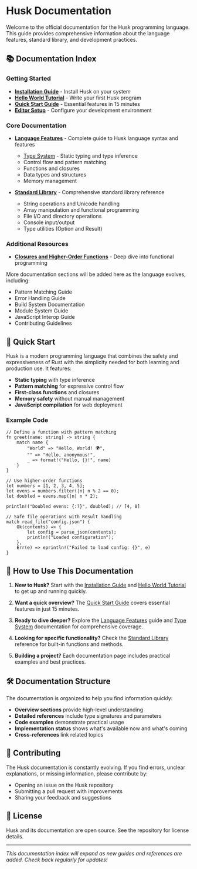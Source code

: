 # Husk Documentation

Welcome to the official documentation for the Husk programming language. This guide provides comprehensive information about the language features, standard library, and development practices.

## 📚 Documentation Index

### Getting Started

- **[Installation Guide](getting-started/installation.md)** - Install Husk on your system
- **[Hello World Tutorial](getting-started/hello-world.md)** - Write your first Husk program
- **[Quick Start Guide](getting-started/quickstart.md)** - Essential features in 15 minutes
- **[Editor Setup](getting-started/editor-setup.md)** - Configure your development environment

### Core Documentation

- **[Language Features](LANGUAGE_FEATURES.md)** - Complete guide to Husk language syntax and features
  - [Type System](language/types.md) - Static typing and type inference
  - Control flow and pattern matching
  - Functions and closures
  - Data types and structures
  - Memory management

- **[Standard Library](STANDARD_LIBRARY.md)** - Comprehensive standard library reference
  - String operations and Unicode handling
  - Array manipulation and functional programming
  - File I/O and directory operations
  - Console input/output
  - Type utilities (Option and Result)

### Additional Resources

- **[Closures and Higher-Order Functions](language_features/CLOSURES.md)** - Deep dive into functional programming

More documentation sections will be added here as the language evolves, including:
- Pattern Matching Guide
- Error Handling Guide
- Build System Documentation
- Module System Guide
- JavaScript Interop Guide
- Contributing Guidelines

## 🚀 Quick Start

Husk is a modern programming language that combines the safety and expressiveness of Rust with the simplicity needed for both learning and production use. It features:

- **Static typing** with type inference
- **Pattern matching** for expressive control flow
- **First-class functions** and closures
- **Memory safety** without manual management
- **JavaScript compilation** for web deployment

### Example Code

```husk
// Define a function with pattern matching
fn greet(name: string) -> string {
    match name {
        "World" => "Hello, World! 🌍",
        "" => "Hello, anonymous!",
        _ => format!("Hello, {}!", name)
    }
}

// Use higher-order functions
let numbers = [1, 2, 3, 4, 5];
let evens = numbers.filter(|n| n % 2 == 0);
let doubled = evens.map(|n| n * 2);

println!("Doubled evens: {:?}", doubled); // [4, 8]

// Safe file operations with Result handling
match read_file("config.json") {
    Ok(contents) => {
        let config = parse_json(contents);
        println!("Loaded configuration");
    },
    Err(e) => eprintln!("Failed to load config: {}", e)
}
```

## 📖 How to Use This Documentation

1. **New to Husk?** Start with the [Installation Guide](getting-started/installation.md) and [Hello World Tutorial](getting-started/hello-world.md) to get up and running quickly.

2. **Want a quick overview?** The [Quick Start Guide](getting-started/quickstart.md) covers essential features in just 15 minutes.

3. **Ready to dive deeper?** Explore the [Language Features](LANGUAGE_FEATURES.md) guide and [Type System](language/types.md) documentation for comprehensive coverage.

4. **Looking for specific functionality?** Check the [Standard Library](STANDARD_LIBRARY.md) reference for built-in functions and methods.

5. **Building a project?** Each documentation page includes practical examples and best practices.

## 🛠 Documentation Structure

The documentation is organized to help you find information quickly:

- **Overview sections** provide high-level understanding
- **Detailed references** include type signatures and parameters
- **Code examples** demonstrate practical usage
- **Implementation status** shows what's available now and what's coming
- **Cross-references** link related topics

## 🤝 Contributing

The Husk documentation is constantly evolving. If you find errors, unclear explanations, or missing information, please contribute by:

- Opening an issue on the Husk repository
- Submitting a pull request with improvements
- Sharing your feedback and suggestions

## 📝 License

Husk and its documentation are open source. See the repository for license details.

---

*This documentation index will expand as new guides and references are added. Check back regularly for updates!*